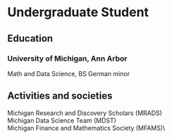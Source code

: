 # Undergraduate Student

## Education
### University of Michigan, Ann Arbor
Math and Data Science, BS
German minor

## Activities and societies
Michigan Research and Discovery Scholars (MRADS)\
Michigan Data Science Team (MDST)\
Michigan Finance and Mathematics Society (MFAMS)\
